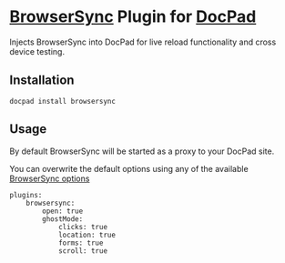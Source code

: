# [BrowserSync](http://www.browsersync.io/) Plugin for [DocPad](http://docpad.org/)

Injects BrowserSync into DocPad for live reload functionality and cross device testing.

## Installation

    docpad install browsersync

## Usage

By default BrowserSync will be started as a proxy to your DocPad site.

You can overwrite the default options using any of the available [BrowserSync options](http://www.browsersync.io/docs/options/)

    plugins:
        browsersync:
            open: true
            ghostMode:
                clicks: true
                location: true
                forms: true
                scroll: true
